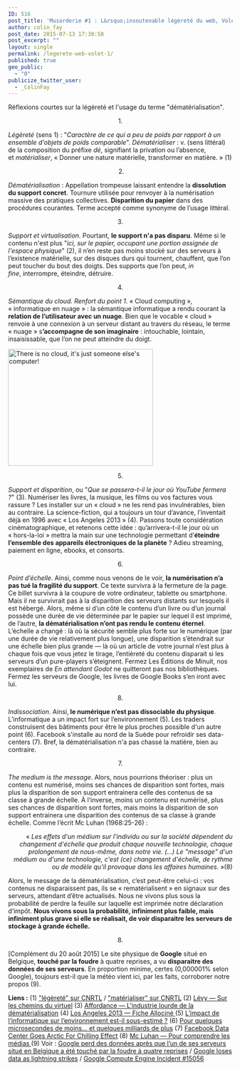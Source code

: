 ```yaml
---
ID: 516
post_title: 'Musarderie #1 : L&rsquo;insoutenable légèreté du web, Volet 1'
author: colin_fay
post_date: 2015-07-13 17:30:58
post_excerpt: ""
layout: single
permalink: /legerete-web-volet-1/
published: true
geo_public:
  - "0"
publicize_twitter_user:
  - _ColinFay
---
```

Réflexions courtes sur la légèreté et l'usage du terme "dématérialisation".

<!--more-->
<p style="text-align: center;">1.</p>
<em>Légèreté </em>(sens 1) : "<em>Caractère de ce qui a peu de poids par rapport à un ensemble d'objets de poids comparable</em>".<em>
Dématérialiser</em> : v. (sens littéral) de la composition du préfixe <em>dé</em>, signifiant la privation ou l’absence, et <em>matérialiser</em>, « Donner une nature matérielle, transformer en matière. » (1)
<p style="text-align: center;"> 2.</p>
<em>Dématérialisation</em> : Appellation trompeuse laissant entendre la <strong>dissolution du support concret</strong>. Tournure utilisée pour renvoyer à la numérisation massive des pratiques collectives. <strong>Disparition du papier</strong> dans des procédures courantes. Terme accepté comme synonyme de l’usage littéral.
<p style="text-align: center;">3.</p>
<em>Support et virtualisation</em>. Pourtant, <strong>le support n'a pas disparu</strong>. Même si le contenu n'est plus "<em>ici, sur le papier, occupant une portion assignée de l'espace physique</em>" (2), il n’en reste pas moins stocké sur des serveurs à l’existence matérielle, sur des disques durs qui tournent, chauffent, que l’on peut toucher du bout des doigts. Des supports que l’on peut, <em>in fine</em>, interrompre, éteindre, détruire.
<p style="text-align: center;">4.</p>
<em>Sémantique du cloud. Renfort du point 1</em>. « Cloud computing », « informatique en nuage » : la sémantique informatique a rendu courant la<strong> relation de l’utilisateur avec un nuage</strong>. Bien que le vocable « cloud » renvoie à une connexion à un serveur distant au travers du réseau, le terme « nuage » s<strong>’accompagne de son imaginaire</strong> : intouchable, lointain, insaisissable, que l’on ne peut atteindre du doigt.

<a href="http://cf.data-bzh.fr/wp-content/uploads/2015/07/die-cut-stickers.png"><img class="aligncenter size-full wp-image-533" src="http://cf.data-bzh.fr/wp-content/uploads/2015/07/die-cut-stickers.png" alt="There is no cloud, it's just someone else's computer!" width="325" height="262" /></a>
<p style="text-align: center;">5.</p>
<em>Support et disparition</em>, ou "<em>Que se passera-t-il le jour où YouTube fermera ?</em>" (3). Numériser les livres, la musique, les films ou vos factures vous rassure ? Les installer sur un « cloud » ne les rend pas invulnérables, bien au contraire. La science-fiction, qui a toujours un tour d’avance, l’inventait déjà en 1996 avec « Los Angeles 2013 » (4). Passons toute considération cinématographique, et retenons cette idée : qu’arrivera-t-il le jour où un « hors-la-loi » mettra la main sur une technologie permettant d’<strong>éteindre l’ensemble des appareils électroniques de la planète</strong> ? Adieu streaming, paiement en ligne, ebooks, et consorts.
<p style="text-align: center;">6.</p>
<em>Point d’échelle</em>. Ainsi, comme nous venons de le voir, <strong>la numérisation n’a pas tué la fragilité du support</strong>. Ce texte survivra à la fermeture de la page. Ce billet survivra à la coupure de votre ordinateur, tablette ou smartphone. Mais il ne survivrait pas à la disparition des serveurs distants sur lesquels il est hébergé. Alors, même si d’un côté le contenu d’un livre ou d’un journal possède une durée de vie déterminée par le papier sur lequel il est imprimé, de l’autre, <strong>la dématérialisation n’ont pas rendu le contenu éternel</strong>. L’échelle a changé : là où la sécurité semble plus forte sur le numérique (par une durée de vie relativement plus longue), une disparition s’étendrait sur une échelle bien plus grande — là où un article de votre journal n’est plus à chaque fois que vous jetez le tirage, l’entièreté du contenu disparait si les serveurs d’un pure-players s’éteignent. Fermez Les Éditions de Minuit, nos exemplaires de <em>En attendant Godot</em> ne quitteront pas nos bibliothèques. Fermez les serveurs de Google, les livres de Google Books s’en iront avec lui.
<p style="text-align: center;">8.</p>
<em>Indissociation</em>. Ainsi,<strong> le numérique n’est pas dissociable du physique</strong>. L’informatique a un impact fort sur l’environnement (5). Les traders construisent des bâtiments pour être le plus proches possible d'un autre point (6). Facebook s'installe au nord de la Suède pour refroidir ses data-centers (7). Bref, la dématérialisation n'a pas chassé la matière, bien au contraire.
<p style="text-align: center;">7.</p>
<em>The medium is the message</em>. Alors, nous pourrions théoriser : plus un contenu est numérisé, moins ses chances de disparition sont fortes, mais plus la disparition de son support entrainera celle des contenus de sa classe à grande échelle. À l’inverse, moins un contenu est numérisé, plus ses chances de disparition sont fortes, mais moins la disparition de son support entrainera une disparition des contenus de sa classe à grande échelle. Comme l’écrit Mc Luhan (1968:25-26) :
<p style="text-align: right;">« <em>Les effets d'un médium sur l'individu ou sur la société dépendent du changement d'échelle que produit chaque nouvelle technologie, chaque prolongement de nous-même, dans notre vie. (...) </em>
<em>Le "message" d'un médium ou d'une technologie, c'est (ce) changement d'échelle, de rythme ou de modèle qu'il provoque dans les affaires humaines.</em> »(8)</p>
Alors, le message de la dématérialisation, c’est peut-être celui-ci : vos contenus ne disparaissent pas, ils se « rematérialisent » en signaux sur des serveurs, attendant d’être actualisés. Nous ne vivons plus sous la probabilité de perdre la feuille sur laquelle est imprimée notre déclaration d’impôt. <strong>Nous vivons sous la probabilité, infiniment plus faible, mais infiniment plus grave si elle se réalisait, de voir disparaitre les serveurs de stockage à grande échelle.</strong>
<p style="text-align: center;">8.</p>
[Complément du 20 août 2015] Le site physique de <strong>Google</strong> situé en Belgique, <strong>touché par la foudre</strong> à quatre reprises, a vu <strong>disparaitre des données de ses serveurs</strong>. En proportion minime, certes (0,000001% selon Google), toujours est-il que la météo vient ici, par les faits, corroborer notre propos (9).

<strong>Liens :</strong>
<span class="tlf_cdefinition">(1) <a href="http://www.cnrtl.fr/definition/légèreté" target="_blank">"légèreté" sur CNRTL</a> / <a href="http://www.cnrtl.fr/lexicographie/matérialiser" target="_blank">"matérialiser" sur CNRTL</a>
(2) <a href="http://hypermedia.univ-paris8.fr/pierre/virtuel/virt0.htm" target="_blank">Lévy — Sur les chemins du virtuel</a>
(3) <a href="http://affordance.typepad.com/mon_weblog/2013/03/lindustrie-lourde-dematerialisation.html" target="_blank">Affordance — L'industrie lourde de la dématérialisation</a>
(4) <a href="http://www.allocine.fr/film/fichefilm_gen_cfilm=15333.html" target="_blank">Los Angeles 2013 — Fiche Allociné </a>
(5) <a href="http://www.consoglobe.com/impact-de-l-informatique-environnement-cg" target="_blank">L’impact de l’informatique sur l’environnement est-il sous-estimé ?</a>
(6) <a href="http://www.latribune.fr/entreprises-finance/banques-finance/industrie-financiere/20110713trib000636089/pour-quelques-microsecondes-de-moins-et-quelques-milliards-de-plus.html" target="_blank">Pour quelques microsecondes de moins... et quelques milliards de plus</a>
(7) <a href="http://gizmodo.com/5853819/facebook-data-center-goes-arctic-for-chilling-effect" target="_blank">Facebook Data Center Goes Arctic For Chilling Effect</a>
(8) <a href="https://fr.wikipedia.org/wiki/Pour_comprendre_les_m%C3%A9dias" target="_blank">Mc Luhan — Pour comprendre les médias </a></span>
(9) Voir : <a href="http://tempsreel.nouvelobs.com/en-direct/a-chaud/7115-dingueca-google-donnees-apres-serveurs-situe-belgique.html" target="_blank">Google perd des données après que l’un de ses serveurs situé en Belgique a été touché par la foudre à quatre reprises</a> / <a href="http://www.bbc.com/news/technology-33989384" target="_blank">Google loses data as lightning strikes</a> / <a href="https://status.cloud.google.com/incident/compute/15056#5719570367119360" target="_blank">Google Compute Engine Incident #15056</a>

